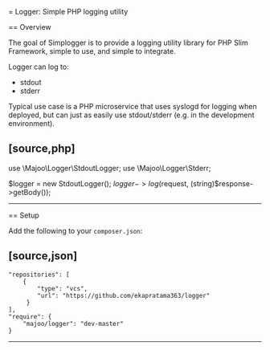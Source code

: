 = Logger: Simple PHP logging utility

== Overview

The goal of Simplogger is to provide a logging utility library for PHP Slim Framework, simple to use, and simple to integrate.

Logger can log to:

- stdout
- stderr

Typical use case is a PHP microservice that uses syslogd for logging
when deployed, but can just as easily use stdout/stderr (e.g. in the
development environment).

## [source,php]

use \Majoo\Logger\StdoutLogger;
use \Majoo\Logger\Stderr;

$logger = new StdoutLogger();
$logger->log($request, (string)$response->getBody());

---

== Setup

Add the following to your `composer.json`:

## [source,json]

    "repositories": [
        {
            "type": "vcs",
            "url": "https://github.com/ekapratama363/logger"
         }
    ],
    "require": {
        "majoo/logger": "dev-master"
    }

---
